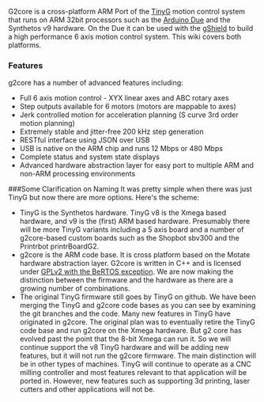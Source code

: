 G2core is a cross-platform ARM Port of the [TinyG](https://github.com/synthetos/TinyG) motion control system that runs on ARM 32bit processors such as the [Arduino Due](http://arduino.cc/en/Main/ArduinoBoardDue) and the Synthetos v9 hardware. On the Due it can be used with the [gShield](https://github.com/synthetos/grblShield/wiki) to build a high performance 6 axis motion control system. This wiki covers both platforms.

### Features
g2core has a number of advanced features including:

* Full 6 axis motion control - XYX linear axes and ABC rotary axes
* Step outputs available for 6 motors (motors are mappable to axes)
* Jerk controlled motion for acceleration planning (S curve 3rd order motion planning)
* Extremely stable and jitter-free 200 kHz step generation
* RESTful interface using JSON over USB
* USB is native on the ARM chip and runs 12 Mbps or 480 Mbps
* Complete status and system state displays
* Advanced hardware abstraction layer for easy port to multiple ARM and non-ARM processing environments

###Some Clarification on Naming
It was pretty simple when there was just TinyG but now there are more options. Here's the scheme:
 * TinyG is the Synthetos hardware. TinyG v8 is the Xmega based hardware, and v9 is the (first) ARM based hardware. Presumably there will be more TinyG variants including a 5 axis board and a number of g2core-based custom boards such as the Shopbot sbv300 and the Printrbot printrBoardG2.
 * g2core is the ARM code base. It is cross platform based on the Motate hardware abstraction layer. G2core is written in C++ and is licensed under [GPLv2 with the BeRTOS exception](https://github.com/synthetos/g2/wiki/Licensing). We are now making the distinction between the firmware and the hardware as there are a growing number of combinations. 
 * The original TinyG firmware still goes by TinyG on github. We have been merging the TinyG and g2core code bases as you can see by examining the git branches and the code. Many new features in TinyG have originated in g2core. The original plan was to eventually retire the TinyG code base and run g2core on the Xmega hardware. But g2 core has evolved past the point that the 8-bit Xmega can run it. So we will continue support the v8 TinyG hardware and will be adding new features, but it will not run the g2core firmware. The main distinction will be in other types of machines. TinyG will continue to operate as a CNC milling controller and most features relevant to that application will be ported in. However, new features such as supporting 3d printing, laser cutters and other applications will not be.